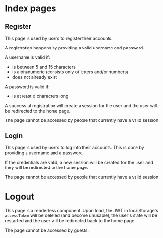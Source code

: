 # Index pages

## Register
This page is used by users to register their accounts.

A registration happens by providing a valid username and password.

A username is valid if:
* is between 5 and 15 characters
* is alphanumeric (consists only of letters and/or numbers)
* does not already exist

A password is valid if:
* is at least 6 characters long

A successful registration will create a session for the user and the user will be redirected to the home page.

The page cannot be accessed by people that currently have a valid session

## Login
This page is used by users to log into their accounts. This is done by providing a username and a password.

If the credentials are valid, a new session will be created for the user and they will be redirected to the home page.

The page cannot be accessed by people that currently have a valid session

# Logout
This page is a renderless component. Upon load, the JWT in localStorage's ``accessToken`` will be deleted (and become unusable), the user's state will be restarted and the user will be redirected back to the home page.

The page cannot be accessed by guests.